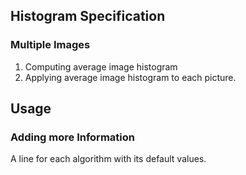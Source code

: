## Histogram Specification
### Multiple Images
1. Computing average image histogram
2. Applying average image histogram to each picture.

## Usage
### Adding more Information
A line for each algorithm with its default values.
